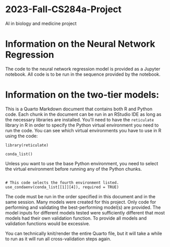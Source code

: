 # 2023-Fall-CS284a-Project
AI in biology and medicine project

# Information on the Neural Network Regression 

The code to the neural network regression model is provided as a Jupyter notebook. All code is to be run in the sequence provided by the notebook. 

# Information on the two-tier models:

This is a Quarto Markdown document that contains both R and Python code. Each chunk in the document can be run in an RStudio IDE as long as the necessary libraries are installed. You'll need to have the `reticulate` library in R in order to specify the Python virtual environment you need to run the code. You can see which virtual environments you have to use in R using the code: 
```
library(reticulate)

conda_list()
```

Unless you want to use the base Python environment, you need to select the virtual environment before running any of the Python chunks. 

```

# This code selects the fourth environment listed. 
use_condaenv(conda_list[[1]][4]), required = TRUE)

```

The code must be run in the order specified in this document and in the same session. Many models were created for this project. Only code for performing and validating the best-performing model(s) are provided. The model inputs for different models tested were sufficiently different that most models had their own validation function. To provide all models and validation functions would be excessive. 

You can technically knit/render the entire Quarto file, but it will take a while to run as it will run all cross-validation steps again. 
